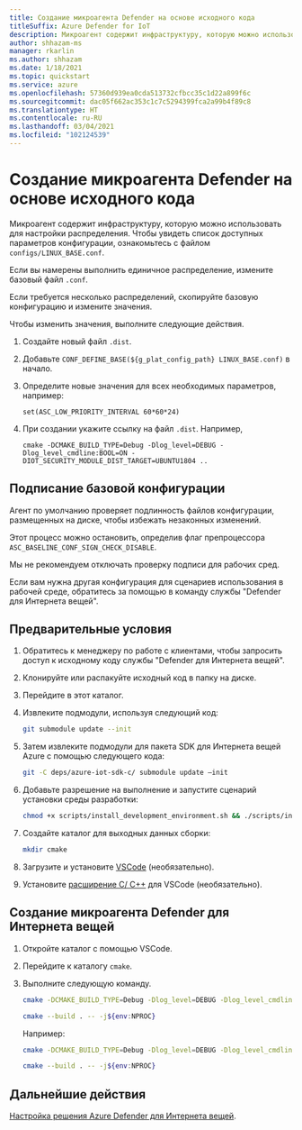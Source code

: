 ```yaml
---
title: Создание микроагента Defender на основе исходного кода
titleSuffix: Azure Defender for IoT
description: Микроагент содержит инфраструктуру, которую можно использовать для настройки распределения.
author: shhazam-ms
manager: rkarlin
ms.author: shhazam
ms.date: 1/18/2021
ms.topic: quickstart
ms.service: azure
ms.openlocfilehash: 57360d939ea0cda513732cfbcc35c1d22a899f6c
ms.sourcegitcommit: dac05f662ac353c1c7c5294399fca2a99b4f89c8
ms.translationtype: HT
ms.contentlocale: ru-RU
ms.lasthandoff: 03/04/2021
ms.locfileid: "102124539"
---
```

# <a name="build-the-defender-micro-agent-from-source-code"></a>Создание микроагента Defender на основе исходного кода

Микроагент содержит инфраструктуру, которую можно использовать для настройки распределения. Чтобы увидеть список доступных параметров конфигурации, ознакомьтесь с файлом `configs/LINUX_BASE.conf`.

Если вы намерены выполнить единичное распределение, измените базовый файл `.conf`. 

Если требуется несколько распределений, скопируйте базовую конфигурацию и измените значения. 

Чтобы изменить значения, выполните следующие действия.

1. Создайте новый файл `.dist`.

1. Добавьте `CONF_DEFINE_BASE(${g_plat_config_path} LINUX_BASE.conf)` в начало.
 
1. Определите новые значения для всех необходимых параметров, например: 

    `set(ASC_LOW_PRIORITY_INTERVAL 60*60*24)` 

1. При создании укажите ссылку на файл `.dist`. Например, 

    `cmake -DCMAKE_BUILD_TYPE=Debug -Dlog_level=DEBUG -Dlog_level_cmdline:BOOL=ON -DIOT_SECURITY_MODULE_DIST_TARGET=UBUNTU1804 ..` 

## <a name="baseline-configuration-signing"></a>Подписание базовой конфигурации 

Агент по умолчанию проверяет подлинность файлов конфигурации, размещенных на диске, чтобы избежать незаконных изменений.

Этот процесс можно остановить, определив флаг препроцессора `ASC_BASELINE_CONF_SIGN_CHECK_DISABLE`.

Мы не рекомендуем отключать проверку подписи для рабочих сред. 

Если вам нужна другая конфигурация для сценариев использования в рабочей среде, обратитесь за помощью в команду службы "Defender для Интернета вещей". 

## <a name="prerequisites"></a>Предварительные условия 

1. Обратитесь к менеджеру по работе с клиентами, чтобы запросить доступ к исходному коду службы "Defender для Интернета вещей".
 
1. Клонируйте или распакуйте исходный код в папку на диске.

1. Перейдите в этот каталог.

1. Извлеките подмодули, используя следующий код:

    ```bash
    git submodule update --init
    ```
    
1. Затем извлеките подмодули для пакета SDK для Интернета вещей Azure с помощью следующего кода: 

    ```bash
    git -C deps/azure-iot-sdk-c/ submodule update –init
    ```
 

1. Добавьте разрешение на выполнение и запустите сценарий установки среды разработки:

    ```bash
    chmod +x scripts/install_development_environment.sh && ./scripts/install_development_environment.sh 
    ```

1. Создайте каталог для выходных данных сборки: 

    ```bash
    mkdir cmake 
    ```

1. Загрузите и установите [VSCode](https://code.visualstudio.com/download ) (необязательно). 

1. Установите [расширение C/ C++](https://code.visualstudio.com/docs/languages/cpp ) для VSCode (необязательно).

## <a name="building-the-defender-iot-micro-agent"></a>Создание микроагента Defender для Интернета вещей 

1. Откройте каталог с помощью VSCode. 

1. Перейдите к каталогу `cmake`. 

1. Выполните следующую команду. 

    ```bash
    cmake -DCMAKE_BUILD_TYPE=Debug -Dlog_level=DEBUG -Dlog_level_cmdline:BOOL=ON -DIOT_SECURITY_MODULE_DIST_TARGET<the appropriate distro configuration file name> .. 
    
    cmake --build . -- -j${env:NPROC}
    ```

    Например: 

    ```bash
    cmake -DCMAKE_BUILD_TYPE=Debug -Dlog_level=DEBUG -Dlog_level_cmdline:BOOL=ON -DIOT_SECURITY_MODULE_DIST_TARGETUBUNTU1804 ..
    
    cmake --build . -- -j${env:NPROC}
    ```

## <a name="next-steps"></a>Дальнейшие действия

[Настройка решения Azure Defender для Интернета вещей](quickstart-configure-your-solution.md).
